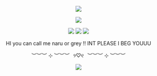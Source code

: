 <p align="center">
<img src="https://i.postimg.cc/sgkQvjCx/Untitled57-20250105191700.png"  />
<p align="center">
<p align="center">
<img src="https://i.postimg.cc/bwCrC5b4/Untitled219-20240916143955.png"  />
<p align="center">
<img src="https://i.postimg.cc/nVkDWkmt/Tumblr-l-7115372382371.gif"  />
<img src="https://i.postimg.cc/DzXGY3rC/Tumblr-l-1736966843547612.gif"  />
<img src="https://i.postimg.cc/MpcfvJFW/Tumblr-l-7117229417678.gif"  />
<p align="center">
HI you can call me naru or grey !! INT PLEASE I BEG YOUUU
<p align="center">
︶︶︶ ⊹ ︶︶︶⠀୨♡୧⠀︶︶︶ ⊹ ︶︶︶
<p align="center">
<img src="https://i.postimg.cc/L6xntDDH/Untitled34-20241214163535.png"  />
